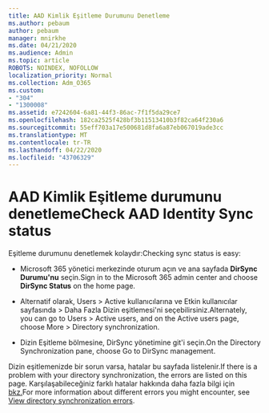 ```yaml
---
title: AAD Kimlik Eşitleme Durumunu Denetleme
ms.author: pebaum
author: pebaum
manager: mnirkhe
ms.date: 04/21/2020
ms.audience: Admin
ms.topic: article
ROBOTS: NOINDEX, NOFOLLOW
localization_priority: Normal
ms.collection: Adm_O365
ms.custom:
- "304"
- "1300008"
ms.assetid: e7242604-6a81-44f3-86ac-7f1f5da29ce7
ms.openlocfilehash: 182ca2525f428bf3b11513410b3f82ca64f230a6
ms.sourcegitcommit: 55eff703a17e500681d8fa6a87eb067019ade3cc
ms.translationtype: MT
ms.contentlocale: tr-TR
ms.lasthandoff: 04/22/2020
ms.locfileid: "43706329"
---
```

# <a name="check-aad-identity-sync-status"></a><span data-ttu-id="3c98a-102">AAD Kimlik Eşitleme durumunu denetleme</span><span class="sxs-lookup"><span data-stu-id="3c98a-102">Check AAD Identity Sync status</span></span>

<span data-ttu-id="3c98a-103">Eşitleme durumunu denetlemek kolaydır:</span><span class="sxs-lookup"><span data-stu-id="3c98a-103">Checking sync status is easy:</span></span>
  
- <span data-ttu-id="3c98a-104">Microsoft 365 yönetici merkezinde oturum açın ve ana sayfada **DirSync Durumu'nu** seçin.</span><span class="sxs-lookup"><span data-stu-id="3c98a-104">Sign in to the Microsoft 365 admin center and choose **DirSync Status** on the home page.</span></span>

- <span data-ttu-id="3c98a-105">Alternatif olarak, Users \> Active kullanıcılarına ve Etkin kullanıcılar sayfasında \> Daha Fazla Dizin eşitlemesi'ni seçebilirsiniz.</span><span class="sxs-lookup"><span data-stu-id="3c98a-105">Alternately, you can go to Users \> Active users, and on the Active users page, choose More \> Directory synchronization.</span></span>

- <span data-ttu-id="3c98a-106">Dizin Eşitleme bölmesine, DirSync yönetimine git'i seçin.</span><span class="sxs-lookup"><span data-stu-id="3c98a-106">On the Directory Synchronization pane, choose Go to DirSync management.</span></span>

<span data-ttu-id="3c98a-107">Dizin eşitlemenizde bir sorun varsa, hatalar bu sayfada listelenir.</span><span class="sxs-lookup"><span data-stu-id="3c98a-107">If there is a problem with your directory synchronization, the errors are listed on this page.</span></span> <span data-ttu-id="3c98a-108">Karşılaşabileceğiniz farklı hatalar hakkında daha fazla bilgi için [bkz.](https://docs.microsoft.com//office365/enterprise/identify-directory-synchronization-errors)</span><span class="sxs-lookup"><span data-stu-id="3c98a-108">For more information about different errors you might encounter, see [View directory synchronization errors](https://docs.microsoft.com//office365/enterprise/identify-directory-synchronization-errors).</span></span>
  
